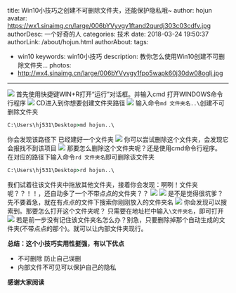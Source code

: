 title: Win10小技巧之创建不可删除文件夹，还能保护隐私哦~
author: hojun
avatar: https://wx1.sinaimg.cn/large/006bYVyvgy1ftand2qurdj303c03cdfv.jpg
authorDesc: 一个好奇的人
categories: 技术
date: 2018-03-24 19:50:37
authorLink: /about/hojun.html
authorAbout:
tags:
 - win10
keywords: win10小技巧
description: 教你怎么使用Win10创建不可删除文件夹...
photos:
 - http://wx4.sinaimg.cn/large/006bYVyvgy1fpo5wapk60j30dw08oglj.jpg
---
![](http://wx4.sinaimg.cn/large/006bYVyvgy1fpo5wapk60j30dw08oglj.jpg)
首先使用快捷键WIN+R打开“运行”对话框。并输入cmd 打开WINDOWS命令行程序
![](http://wx4.sinaimg.cn/large/006bYVyvgy1fpo5lse5p0j30b406eaa3.jpg)
CD进入到你想要创建文件夹路径
![](http://wx1.sinaimg.cn/large/006bYVyvgy1fpo5lnbhwrj30r90eaweg.jpg)
输入命令`md 文件夹名..\`创建不可删除文件夹
```cmd
C:\Users\hj531\Desktop>md hojun..\
```
你会发现该路径下 已经建好一个文件夹
![](http://wx2.sinaimg.cn/large/006bYVyvgy1fpo5m2ltu8j307705f75c.jpg)
你可以尝试删除这个文件夹，会发现它会报找不到该项目
![](http://wx1.sinaimg.cn/large/006bYVyvgy1fpo5lxi27xj30ch07p3yl.jpg)
那要怎么删除这个文件夹呢？还是使用cmd命令行程序。
在对应的路径下输入命令`rd 文件夹名`即可删除该文件夹
```cmd
C:\Users\hj531\Desktop>rd hojun..\
```
我们试着往该文件夹中拖放其他文件夹，接着你会发现：啊咧！文件夹呢？？！！，还自动多了一个不带点点的文件夹？？
![](http://wx4.sinaimg.cn/large/006bYVyvgy1fpo5lidmy6j307o04yq45.jpg)
![](http://wx2.sinaimg.cn/large/006bYVyvgy1fpo5s87r49j30s00dmaaq.jpg)
是不是觉得很坑爹？先不要着急，就在有点点的文件下搜索你刚刚放入的文件夹名
![](http://wx4.sinaimg.cn/large/006bYVyvgy1fpo5s3791ej30l50dlgmj.jpg)
你会发现可以搜索到。那要怎么打开这个文件夹呢？
只需要在地址栏中输入`\文件夹名`，即可打开
![](http://wx3.sinaimg.cn/large/006bYVyvgy1fpo5sda6l2j30l60dm3zf.jpg)
若是前一步没有记住该文件夹名怎么办？别急，只要删除掉那个自动生成的文件夹(不带点点的那个)。就可以让内部文件夹现行。

**总结：这个小技巧实用性挺强，有以下优点**

 - 不可删除 防止自己误删
 - 内部文件不可见可以保护自己的隐私

**感谢大家阅读**
